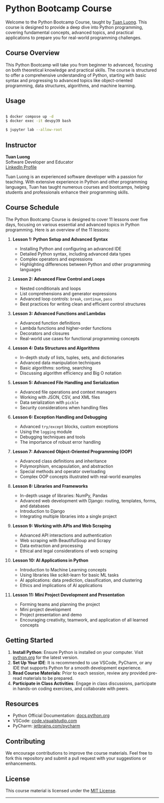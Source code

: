 # Python Bootcamp Course

Welcome to the Python Bootcamp Course, taught by [Tuan Luong](https://www.linkedin.com/in/luonganhtuan/). This course is designed to provide a deep dive into Python programming, covering fundamental concepts, advanced topics, and practical applications to prepare you for real-world programming challenges.

## Course Overview

This Python Bootcamp will take you from beginner to advanced, focusing on both theoretical knowledge and practical skills. The course is structured to offer a comprehensive understanding of Python, starting with basic syntax and progressing to advanced topics like object-oriented programming, data structures, algorithms, and machine learning.


## Usage

```bash

$ docker compose up -d
$ docker exec -it devpy39 bash 

$ jupyter lab --allow-root
```




## Instructor

**Tuan Luong**  
Software Developer and Educator  
[LinkedIn Profile](https://www.linkedin.com/in/luonganhtuan/)

Tuan Luong is an experienced software developer with a passion for teaching. With extensive experience in Python and other programming languages, Tuan has taught numerous courses and bootcamps, helping students and professionals enhance their programming skills.

## Course Schedule
The Python Bootcamp Course is designed to cover 11 lessons over five days, focusing on various essential and advanced topics in Python programming. Here is an overview of the 11 lessons:

1. **Lesson 1: Python Setup and Advanced Syntax**
   - Installing Python and configuring an advanced IDE
   - Detailed Python syntax, including advanced data types
   - Complex operators and expressions
   - Highlighting differences between Python and other programming languages

2. **Lesson 2: Advanced Flow Control and Loops**
   - Nested conditionals and loops
   - List comprehensions and generator expressions
   - Advanced loop controls: `break`, `continue`, `pass`
   - Best practices for writing clean and efficient control structures

3. **Lesson 3: Advanced Functions and Lambdas**
   - Advanced function definitions
   - Lambda functions and higher-order functions
   - Decorators and closures
   - Real-world use cases for functional programming concepts

4. **Lesson 4: Data Structures and Algorithms**
   - In-depth study of lists, tuples, sets, and dictionaries
   - Advanced data manipulation techniques
   - Basic algorithms: sorting, searching
   - Discussing algorithm efficiency and Big O notation

5. **Lesson 5: Advanced File Handling and Serialization**
   - Advanced file operations and context managers
   - Working with JSON, CSV, and XML files
   - Data serialization with `pickle`
   - Security considerations when handling files

6. **Lesson 6: Exception Handling and Debugging**
   - Advanced `try/except` blocks, custom exceptions
   - Using the `logging` module
   - Debugging techniques and tools
   - The importance of robust error handling

7. **Lesson 7: Advanced Object-Oriented Programming (OOP)**
   - Advanced class definitions and inheritance
   - Polymorphism, encapsulation, and abstraction
   - Special methods and operator overloading
   - Complex OOP concepts illustrated with real-world examples

8. **Lesson 8: Libraries and Frameworks**
   - In-depth usage of libraries: NumPy, Pandas
   - Advanced web development with Django: routing, templates, forms, and databases
   - Introduction to Django
   - Integrating multiple libraries into a single project

9. **Lesson 9: Working with APIs and Web Scraping**
   - Advanced API interactions and authentication
   - Web scraping with BeautifulSoup and Scrapy
   - Data extraction and processing
   - Ethical and legal considerations of web scraping

10. **Lesson 10: AI Applications in Python**
    - Introduction to Machine Learning concepts
    - Using libraries like scikit-learn for basic ML tasks
    - AI applications: data prediction, classification, and clustering
    - Ethics and implications of AI applications

11. **Lesson 11: Mini Project Development and Presentation**
    - Forming teams and planning the project
    - Mini project development
    - Project presentation and demo
    - Encouraging creativity, teamwork, and application of all learned concepts


## Getting Started

1. **Install Python**: Ensure Python is installed on your computer. Visit [python.org](https://www.python.org/downloads/) for the latest version.
2. **Set Up Your IDE**: It is recommended to use VSCode, PyCharm, or any IDE that supports Python for a smooth development experience.
3. **Read Course Materials**: Prior to each session, review any provided pre-read materials to be prepared.
4. **Participate in Class Activities**: Engage in class discussions, participate in hands-on coding exercises, and collaborate with peers.

## Resources

- Python Official Documentation: [docs.python.org](https://docs.python.org/)
- VSCode: [code.visualstudio.com](https://code.visualstudio.com/)
- PyCharm: [jetbrains.com/pycharm](https://www.jetbrains.com/pycharm/)

## Contributing

We encourage contributions to improve the course materials. Feel free to fork this repository and submit a pull request with your suggestions or enhancements.

## License

This course material is licensed under the [MIT License](LICENSE).

---